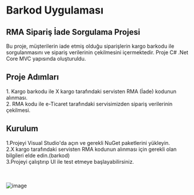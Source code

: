 # Barkod Uygulaması
<h2>RMA Sipariş İade Sorgulama Projesi</h2>
Bu proje, müşterilerin iade etmiş olduğu siparişlerin kargo barkodu ile sorgulanmasını ve sipariş verilerinin çekilmesini içermektedir.
Proje C# .Net Core MVC yapısında oluşturuldu.

<h2> Proje Adımları </h2>
1. Kargo barkodu ile X kargo tarafındaki servisten RMA (İade) kodunun alınması.<br>
2. RMA kodu ile  e-Ticaret tarafındaki servisimizden sipariş verilerinin çekilmesi.<br>

<h2>Kurulum</h2>
1.Projeyi Visual Studio'da açın ve gerekli NuGet paketlerini yükleyin.<br>
2.X kargo tarafındaki servisten RMA kodunun alınması için gerekli olan bilgileri elde edin.(barkod)<br>
3.Projeyi çalıştırıp UI ile test etmeye başlayabilirsiniz.<br>
<br>
<br>

![image](https://user-images.githubusercontent.com/77552205/212863493-4acae990-7e7e-4559-9888-d3479198591e.png)
